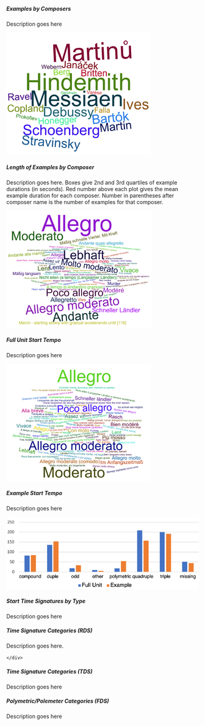 
<script>
// vim: ts=3:nowrap
</script>

<div class="card mb-3">
	<div class="row g-0">
		<div class="col-md-8">
			<div class="card-body">
				<h5 class="category mb-2 card-title">Examples by Composers</h5>
				<p class="card-text">Description goes here</p>
			</div>
		</div>
		<div class="col-md-8">
			<!-- <div id="ExamplesByComposers"></div> -->
			<img src="Examples_by_Composers_cloud.png" class="img-fluid rounded-start" alt="Examples by Composers">
		</div>
	</div>
</div>

<div class="card mb-3">
	<div class="row g-0">
		<div class="col-md-8">
			<!-- img src="Length_of_Examples_by_Composer_graph.png" class="img-fluid rounded-start" alt="Length of Examples by Composer" -->
			<div id="LengthOfExamplesByComposer"></div>
		</div>
		<div class="col-md-4">
			<div class="card-body">
				<h5 class="category mb-2 card-title">Length of Examples by Composer</h5>
				<p class="card-text">Description goes here.  Boxes give 2nd and 3rd quartiles of example durations (in seconds).  Red number above each plot gives the mean example duration for each composer. Number in parentheses after composer name is the number of examples for that composer.</p>
			</div>
		</div>
	</div>
</div>

<div class="card mb-3">
	<div class="row g-0">
		<div class="col-md-4">
			<img src="Full_Unit_Start_Tempo_cloud.png" class="img-fluid rounded-start" alt="Full Unit Start Tempo">
		</div>
		<div class="col-md-8">
			<div class="card-body">
				<h5 class="category mb-2 card-title">Full Unit Start Tempo</h5>
				<p class="card-text">Description goes here</p>
			</div>
		</div>
	</div>
</div>

<div class="card mb-3">
	<div class="row g-0">
		<div class="col-md-4">
			<img src="Example_Start_Tempo_cloud.png" class="img-fluid rounded-start" alt="Example Start Tempo">
		</div>
		<div class="col-md-8">
			<div class="card-body">
				<h5 class="category mb-2 card-title">Example Start Tempo</h5>
				<p class="card-text">Description goes here</p>
			</div>
		</div>
	</div>
</div>

<div class="card mb-3">
	<div class="row g-0">
		<div class="col-md-4">
			<img src="Start_Time_Signatures_by_Type_graph.png" class="img-fluid rounded-start" alt="Start Time Signatures by Type">
		</div>
		<div class="col-md-8">
			<div class="card-body">
				<h5 class="category mb-2 card-title">Start Time Signatures by Type</h5>
				<p class="card-text">Description goes here</p>
			</div>
		</div>
	</div>
</div>

<div class="card mb-3">
	<div class="row g-0">
		<div class="col-md-8">
			<div class="card-body">
				<h5 class="category mb-2 card-title">Time Signature Categories (RDS)</h5>
				<p class="card-text">Description goes here.</p>
			</div>
		</div>
		<div style="width:100%;" class="col-md-8">
			<!-- img src="Time_Signatures_Frequency_graph_RDS.png" class="img-fluid rounded-start" alt="Time Signatures Frequency (RDS)" -->
			<div id="ExampleStartTsigTypeRds"></div>
		</div>

	</div>
</div>

<div class="card mb-3">
	<div class="row g-0">
		<div class="col-md-8">
			<div class="card-body">
				<h5 class="category mb-2 card-title">Time Signature Categories (TDS)</h5>
				<p class="card-text">Description goes here</p>
			</div>
		</div>
		<div style="width:100%;" class="col-md-8">
			<!-- img src="Time_Signatures_Frequency_graph_TDS.png" class="img-fluid rounded-start" alt="Time Signatures Frequency (TDS)" -->
			<div id="ExampleStartTsigTypeTds"></div>
		</div>
	</div>
</div>

<div class="card mb-3">
	<div class="row g-0">
		<div class="col-md-8">
			<div class="card-body">
				<h5 class="category mb-2 card-title">Polymetric/Polemeter Categories (FDS)</h5>
				<p class="card-text">Description goes here</p>
			</div>
		</div>
		<div style="width:100%;" class="col-md-8">
			<div id="PolymetricCategories"></div>
		</div>
	</div>
</div>

<!-- Old visualizations of polymeter/polyduration:

<div class="card mb-3">
	<div class="row g-0">
		<div class="col-md-4">
			<img src="Polymetric_Time_Signatures_RDS-2_chart.png" class="img-fluid rounded-start" alt="Polymetric Time Signatures (RDS)">
		</div>
		<div class="col-md-8">
			<div class="card-body">
				<h5 class="category mb-2 card-title">Polymetric Time Signatures (RDS)</h5>
				<p class="card-text">Description goes here</p>
			</div>
		</div>
	</div>
</div>

<div class="card mb-3">
	<div class="row g-0">
		<div class="col-md-4">
			<img src="Polymetric_Time_Signatures_TDS-16_chart.png" class="img-fluid rounded-start" alt="Polymetric Time Signatures (TDS)">
		</div>
		<div class="col-md-8">
			<div class="card-body">
				<h5 class="category mb-2 card-title">Polymetric Time Signatures (TDS)</h5>
				<p class="card-text">Description goes here</p>
			</div>
		</div>
	</div>
</div>

-->



